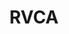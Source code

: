 ---
schema: default
title: RVCA
description: Rideau Valley Conservation Authority (RVCA)
logo: 'https://gis.rvca.ca/imagery/rvca_logo.jpg'
---
